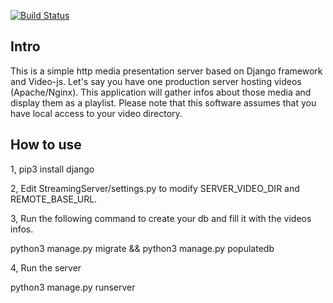 [![Build Status](https://travis-ci.org/DerouineauNicolas/HttpStreamingServer.svg?branch=master)](https://travis-ci.org/DerouineauNicolas/HttpStreamingServer)

Intro
-------------------

This is a simple http media presentation server based on Django framework and Video-js.
Let's say you have one production server hosting videos (Apache/Nginx). This application will gather infos about those media and display them as a playlist.
Please note that this software assumes that you have local access to your video directory.

How to use
-------------------
1, pip3 install django

2, Edit StreamingServer/settings.py to modify SERVER_VIDEO_DIR and REMOTE_BASE_URL.

3, Run the following command to create your db and fill it with the videos infos.

python3 manage.py migrate && python3 manage.py populatedb

4, Run the server

python3 manage.py runserver


